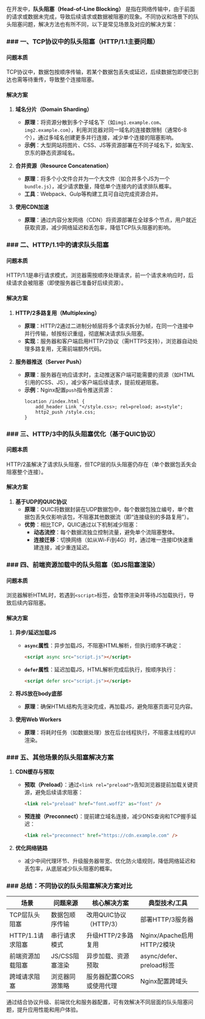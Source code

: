 在开发中，**队头阻塞（Head-of-Line Blocking）** 是指在网络传输中，由于前面的请求或数据未完成，导致后续请求或数据被阻塞的现象。不同协议和场景下的队头阻塞问题，解决方法也有所不同，以下是常见场景及对应的解决方案：

### ### 一、TCP协议中的队头阻塞（HTTP/1.1主要问题）

#### **问题本质**

TCP协议中，数据包按顺序传输，若某个数据包丢失或延迟，后续数据包即使已到达也需等待重传，导致整个连接阻塞。

#### **解决方案**

1. **域名分片（Domain Sharding）**

   - **原理**：将资源分散到多个子域名下（如`img1.example.com`、`img2.example.com`），利用浏览器对同一域名的连接数限制（通常6-8个），通过多域名创建更多并行连接，减少单个连接的阻塞影响。
   - **示例**：大型网站将图片、CSS、JS等资源部署在不同子域名下，如淘宝、京东的静态资源域名。

2. **合并资源（Resource Concatenation）**

   - **原理**：将多个小文件合并为一个大文件（如合并多个JS为一个`bundle.js`），减少请求数量，降低单个连接内的请求排队概率。
   - **工具**：Webpack、Gulp等构建工具可自动完成资源合并。

3. **使用CDN加速**
   - **原理**：通过内容分发网络（CDN）将资源部署在全球多个节点，用户就近获取资源，减少网络延迟和丢包率，降低TCP队头阻塞的影响。

### ### 二、HTTP/1.1中的请求队头阻塞

#### **问题本质**

HTTP/1.1是串行请求模式，浏览器需按顺序处理请求，前一个请求未响应时，后续请求会被阻塞（即使服务器已准备好后续资源）。

#### **解决方案**

1. **HTTP/2多路复用（Multiplexing）**

   - **原理**：HTTP/2通过二进制分帧层将多个请求拆分为帧，在同一个连接中并行传输，帧按标识重组，彻底解决请求队头阻塞。
   - **实现**：服务器和客户端启用HTTP/2协议（需HTTPS支持），浏览器自动处理多路复用，无需前端额外代码。

2. **服务器推送（Server Push）**
   - **原理**：服务器在响应请求时，主动推送客户端可能需要的资源（如HTML引用的CSS、JS），减少客户端后续请求，提前规避阻塞。
   - **示例**：Nginx配置`push`指令推送资源：
     ```nginx
     location /index.html {
         add_header Link "</style.css>; rel=preload; as=style";
         http2_push /style.css;
     }
     ```

### ### 三、HTTP/3中的队头阻塞优化（基于QUIC协议）

#### **问题本质**

HTTP/2虽解决了请求队头阻塞，但TCP层的队头阻塞仍存在（单个数据包丢失会阻塞整个连接）。

#### **解决方案**

1. **基于UDP的QUIC协议**
   - **原理**：QUIC将数据封装在UDP数据包中，每个数据包独立编号，单个数据包丢失仅影响该包，不阻塞其他数据流（即“连接级别的多路复用”）。
   - **优势**：相比TCP，QUIC通过以下机制减少阻塞：
     - **动态流控**：每个数据流独立控制流量，避免单个流阻塞整体。
     - **连接迁移**：切换网络（如从Wi-Fi到4G）时，通过唯一连接ID快速重建连接，减少重连延迟。

### ### 四、前端资源加载中的队头阻塞（如JS阻塞渲染）

#### **问题本质**

浏览器解析HTML时，若遇到`<script>`标签，会暂停渲染并等待JS加载执行，导致后续内容阻塞。

#### **解决方案**

1. **异步/延迟加载JS**

   - **`async`属性**：异步加载JS，不阻塞HTML解析，但执行顺序不确定：
     ```html
     <script async src="script.js"></script>
     ```
   - **`defer`属性**：延迟加载JS，HTML解析完成后执行，按顺序执行：
     ```html
     <script defer src="script.js"></script>
     ```

2. **将JS放在body底部**

   - **原理**：确保HTML结构先渲染完成，再加载JS，避免阻塞页面可见内容。

3. **使用Web Workers**
   - **原理**：将耗时任务（如数据处理）放在后台线程执行，不阻塞主线程的UI渲染。

### ### 五、其他场景的队头阻塞解决方案

1. **CDN缓存与预取**

   - **预取（Preload）**：通过`<link rel="preload">`告知浏览器提前加载关键资源，避免后续请求阻塞：
     ```html
     <link rel="preload" href="font.woff2" as="font" />
     ```
   - **预连接（Preconnect）**：提前建立域名连接，减少DNS查询和TCP握手延迟：
     ```html
     <link rel="preconnect" href="https://cdn.example.com" />
     ```

2. **优化网络链路**
   - 减少中间代理环节、升级服务器带宽、优化防火墙规则，降低网络延迟和丢包率，从底层减少队头阻塞的概率。

### ### 总结：不同协议的队头阻塞解决方案对比

| 场景             | 问题来源       | 核心解决方案             | 典型技术/工具              |
| ---------------- | -------------- | ------------------------ | -------------------------- |
| TCP层队头阻塞    | 数据包顺序传输 | 改用QUIC协议（HTTP/3）   | 部署HTTP/3服务器           |
| HTTP/1.1请求阻塞 | 串行请求模式   | 升级HTTP/2多路复用       | Nginx/Apache启用HTTP/2模块 |
| 前端资源加载阻塞 | JS/CSS阻塞渲染 | 异步加载、资源预取       | async/defer、preload标签   |
| 跨域请求阻塞     | 浏览器同源策略 | 服务器配置CORS或使用代理 | Nginx配置跨域头            |

通过结合协议升级、前端优化和服务器配置，可有效解决不同层面的队头阻塞问题，提升应用性能和用户体验。
